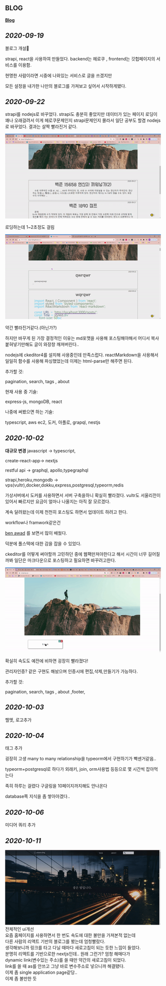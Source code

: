 ## BLOG

**[Blog](http://woojong.xyz)**

## _2020-09-19_

블로그 개설🎉

strapi, react을 사용하여 만들었다.
backend는 헤로쿠 , frontend는 깃헙페이지의 서비스를 이용함.

현명한 사람이라면 시중에 나와있는 서비스로 글을 쓰겠지만

모든 설정을 내가한 나만의 블로그를 가져보고 싶어서 시작하게됐다.

## _2020-09-22_

strapi를 nodejs로 바꾸었다.
strapi도 충분히 좋았지만
데이터가 있는 페이지 로딩이 꽤나 오래걸려서 이게 헤로쿠문제인지
strapi문제인지 몰라서 일단 공부도 할겸 nodejs로 바꾸었다.
결과는 살짝 빨라진거 같다.

![strapi](_imgs/speed-strapi.gif)

로딩하는데 1~2초정도 걸림

![strapi](_imgs/speed-node.gif)

약간 빨라진거같다.(아닌가?)

하지만 바꾸게 된 가장 결정적인 이유는 md포맷을 사용해 포스팅해야해서
어디서 복사 붙혀넣기만해도 글이 와장창 깨져버린다..

nodejs에 ckeditor4를 설치해 사용중인데 만족스럽다.
reactMarkdown을 사용해서 일일히 함수를 사용해 파싱했었는데
이제는 html-parse만 해주면 된다.

추가할 것:

pagination, search, tags , about

현재 사용 중 기술:

express-js, mongoDB, react

나중에 써봤으면 하는 기술:

typescript, aws ec2, 도커, 아폴로, grapql, nestjs

## _2020-10-02_

**대규모 변경**
javascript -> typescript,

create-react-app-> nextjs

restful api -> graphql, apollo,typegraphql

strapi,heroku,mongodb -> vps(vultr),docker,dokku,express,postgresql,typeorm,redis

가상서버에서 도커를 사용하면서 서버 구축을하니 확실히 빨라졌다.
vultr도 서울리전이 있어서 빠르지만 요금이 얼마나 나올지는 아직 잘 모르겠다.

계속 달려왔는데 이제 천천히 포스팅도 하면서 업데이트 하려고 한다.

workflow나 framwork같은건

[ben awad](https://www.youtube.com/watch?v=I6ypD7qv3Z8&ab_channel=BenAwad)
를 보면서 많이 배웠다.

덕분에 풀스택에 대한 감을 잡을 수 있었다.

ckeditor를 어떻게 써야할까 고민하던 중에 웹팩만져야한다고 해서
시간이 너무 길어질까봐 일단은 마크다운으로 포스팅하고 필요하면 바꾸려고한다.

![speed3](_imgs/speed3.gif)

확실히 속도도 예전에 비하면 굉장히 빨라졌다!

관리자인증? 같은 구현도 해놨으며 인증시에 편집,삭제,만들기가 가능하다.

추가할 것:

pagination, search, tags , about ,footer,

## _2020-10-03_

헬멧, 로고추가

## _2020-10-04_

태그 추가

굉장히 고생 many to many relationship을 typeorm에서 구현하기가 빡센거같음..

typeorm+postgresql로 하다가 외래키, join, orm사용법 등등으로 몇 시간씩 잡아먹는다

족히 하루는 걸렸다 구글링을 10페이지까지해도 안나온다

database쪽 지식을 좀 쌓아야겠다..

## _2020-10-06_

미디어 쿼리 추가

## _2020-10-11_

![qwrr](_imgs/flwqrlwqro.gif)  
전체적인 ui개선  
요즘 홈페이지를 사용하면서 한 번도 속도에 대한 불만을 가져본적 없는데  
다른 사람의 리액트 기반의 블로그를 봤는데 엄청빨랐다.  
생각해보니까 링크를 타고 다닐 때마다 새로고침이 되는 듯한 느낌이 들었다.  
분명히 리액트를 기반으로한 nextjs인데.. 원래 그런가? 엄청 해매다가  
dynamic link(변수있는 주소)를 쓸 때만 약간의 새로고침이 되었다.  
link를 쓸 때 as를 안쓰고 그냥 바로 변수주소로 넣으니까 해결됐다.  
이제 좀 single application page같당..  
이제 좀 볼만한 듯
